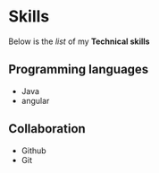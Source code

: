 # Skills 


Below is the _list_ of my **Technical skills**

## Programming languages
- Java
- angular

## Collaboration
- Github 
- Git
